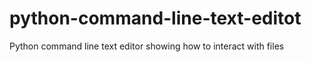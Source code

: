 # python-command-line-text-editot
Python command line text editor showing how to interact with files 
